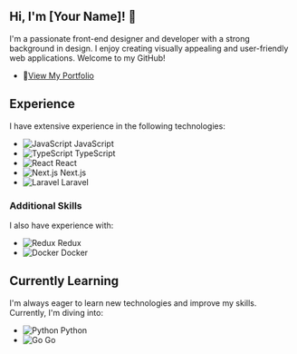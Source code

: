 ## Hi, I'm [Your Name]! 👋
I'm a passionate front-end designer and developer with a strong background in design. I enjoy creating visually appealing and user-friendly web applications. Welcome to my GitHub!

- 🌭[View My Portfolio](https://www.nickdc.dev)

## Experience
I have extensive experience in the following technologies:

- ![JavaScript](https://cdn.jsdelivr.net/gh/devicons/devicon/icons/javascript/javascript-original.svg) JavaScript
- ![TypeScript](https://cdn.jsdelivr.net/gh/devicons/devicon/icons/typescript/typescript-original.svg) TypeScript
- ![React](https://cdn.jsdelivr.net/gh/devicons/devicon/icons/react/react-original.svg) React
- ![Next.js](https://cdn.jsdelivr.net/gh/devicons/devicon/icons/nextjs/nextjs-original.svg) Next.js
- ![Laravel](https://cdn.jsdelivr.net/gh/devicons/devicon@latest/icons/laravel/laravel-original.svg) Laravel

### Additional Skills
I also have experience with:

- ![Redux](https://cdn.jsdelivr.net/gh/devicons/devicon/icons/redux/redux-original.svg) Redux
- ![Docker](https://cdn.jsdelivr.net/gh/devicons/devicon/icons/docker/docker-plain.svg) Docker

## Currently Learning
I'm always eager to learn new technologies and improve my skills. Currently, I'm diving into:

- ![Python](https://cdn.jsdelivr.net/gh/devicons/devicon/icons/python/python-original.svg) Python
- ![Go](https://cdn.jsdelivr.net/gh/devicons/devicon/icons/go/go-original.svg) Go

<!---

I'm working on [briefly describe a project or goal related to these technologies].

## Projects
Here are some of the projects I've worked on:

- [Project Name](https://github.com/yourusername/projectname) - A brief description of the project, the technologies used, and what it does.
- [Another Project](https://github.com/yourusername/anotherproject) - Another brief description.

## Get in Touch
I'm always open to collaborating on projects and ideas. You can reach me at:

- Email: [your email]
- LinkedIn: [Your LinkedIn Profile]

!--->
